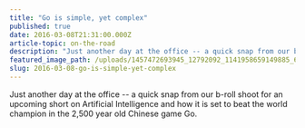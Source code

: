 ```yaml
---
title: "Go is simple, yet complex"
published: true
date: 2016-03-08T21:31:00.000Z
article-topic: on-the-road
description: "Just another day at the office -- a quick snap from our b-roll shoot for an upcoming short on Artificial Intelligence and how it is set to beat the world champion in the 2,500 year old Chinese game Go."
featured_image_path: /uploads/1457472693945_12792092_1141958659149885_6550988897571637162_o.jpg
slug: 2016-03-08-go-is-simple-yet-complex
---
```


Just another day at the office -- a quick snap from our b-roll shoot for an upcoming short on Artificial Intelligence and how it is set to beat the world champion in the 2,500 year old Chinese game Go.


